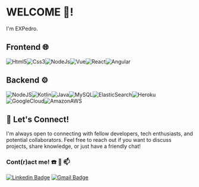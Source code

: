 # WELCOME 👋! 

I'm EXPedro.

## Frontend 🌐 

![Html5](https://img.shields.io/badge/HTML5-E34F26?style=for-the-badge&logo=html5&logoColor=white)![Css3](https://img.shields.io/badge/CSS3-1572B6?style=for-the-badge&logo=css3&logoColor=white)![NodeJs](https://img.shields.io/badge/Node.js-43853D?style=for-the-badge&logo=node.js&logoColor=white)![Vue](https://img.shields.io/badge/Vue.js-35495E?style=for-the-badge&logo=vue.js&logoColor=4FC08D)![React](https://img.shields.io/badge/React-20232A?style=for-the-badge&logo=react&logoColor=61DAFB)![Angular](https://img.shields.io/badge/Angular-DD0031?style=for-the-badge&logo=angular&logoColor=white)

## Backend ⚙️   

![NodeJS](https://img.shields.io/badge/Node%20js-339933?style=for-the-badge&logo=nodedotjs&logoColor=white)![Kotlin](https://img.shields.io/badge/Kotlin-0095D5?&style=for-the-badge&logo=kotlin&logoColor=white)![Java](https://img.shields.io/badge/Java-ED8B00?style=for-the-badge&logo=java&logoColor=white)![MySQL](https://img.shields.io/badge/MySQL-005C84?style=for-the-badge&logo=mysql&logoColor=white)![ElasticSearch](https://img.shields.io/badge/Elastic_Search-005571?style=for-the-badge&logo=elasticsearch&logoColor=white)![Heroku](https://img.shields.io/badge/Heroku-430098?style=for-the-badge&logo=heroku&logoColor=white)![GoogleCloud](https://img.shields.io/badge/Google_Cloud-4285F4?style=for-the-badge&logo=google-cloud&logoColor=white)![AmazonAWS](https://img.shields.io/badge/Amazon_AWS-232F3E?style=for-the-badge&logo=amazon-aws&logoColor=white)    

## 🤝 Let's Connect!

I'm always open to connecting with fellow developers, tech enthusiasts, and potential collaborators. Feel free to reach out if you want to discuss projects, share knowledge, or just have a friendly chat!

### Cont(r)act me! :phone: :mega: :mailbox:

[![Linkedin Badge](https://img.shields.io/badge/-LinkedIn-blue?style=flat-square&logo=Linkedin&logoColor=white&link=https://www.linkedin.com/in/elisio-xavier-pedro//)](https://www.linkedin.com/in/elisio-xavier-pedro/)  [![Gmail Badge](https://img.shields.io/badge/-Gmail-red?style=flat-square&logo=Gmail&logoColor=white)](mailto:pedroelisio555@gmail.com) 





